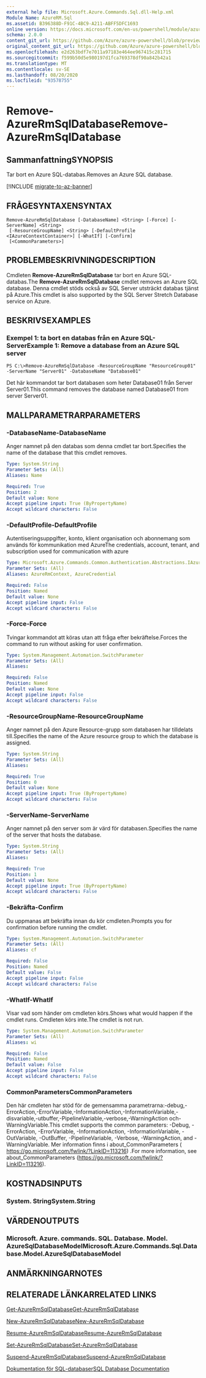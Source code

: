 ```yaml
---
external help file: Microsoft.Azure.Commands.Sql.dll-Help.xml
Module Name: AzureRM.Sql
ms.assetid: B396388D-F91C-4BC9-A211-ABFF5DFC1693
online version: https://docs.microsoft.com/en-us/powershell/module/azurerm.sql/remove-azurermsqldatabase
schema: 2.0.0
content_git_url: https://github.com/Azure/azure-powershell/blob/preview/src/ResourceManager/Sql/Commands.Sql/help/Remove-AzureRmSqlDatabase.md
original_content_git_url: https://github.com/Azure/azure-powershell/blob/preview/src/ResourceManager/Sql/Commands.Sql/help/Remove-AzureRmSqlDatabase.md
ms.openlocfilehash: e2d263bdf7e7011a97183e464ee967415c281715
ms.sourcegitcommit: f599b50d5e980197d1fca769378df90a842b42a1
ms.translationtype: MT
ms.contentlocale: sv-SE
ms.lasthandoff: 08/20/2020
ms.locfileid: "93578755"
---
```

# <span data-ttu-id="bb6c2-101">Remove-AzureRmSqlDatabase</span><span class="sxs-lookup"><span data-stu-id="bb6c2-101">Remove-AzureRmSqlDatabase</span></span>

## <span data-ttu-id="bb6c2-102">Sammanfattning</span><span class="sxs-lookup"><span data-stu-id="bb6c2-102">SYNOPSIS</span></span>
<span data-ttu-id="bb6c2-103">Tar bort en Azure SQL-databas.</span><span class="sxs-lookup"><span data-stu-id="bb6c2-103">Removes an Azure SQL database.</span></span>

[!INCLUDE [migrate-to-az-banner](../../includes/migrate-to-az-banner.md)]

## <span data-ttu-id="bb6c2-104">FRÅGESYNTAXEN</span><span class="sxs-lookup"><span data-stu-id="bb6c2-104">SYNTAX</span></span>

```
Remove-AzureRmSqlDatabase [-DatabaseName] <String> [-Force] [-ServerName] <String>
 [-ResourceGroupName] <String> [-DefaultProfile <IAzureContextContainer>] [-WhatIf] [-Confirm]
 [<CommonParameters>]
```

## <span data-ttu-id="bb6c2-105">PROBLEMBESKRIVNING</span><span class="sxs-lookup"><span data-stu-id="bb6c2-105">DESCRIPTION</span></span>
<span data-ttu-id="bb6c2-106">Cmdleten **Remove-AzureRmSqlDatabase** tar bort en Azure SQL-databas.</span><span class="sxs-lookup"><span data-stu-id="bb6c2-106">The **Remove-AzureRmSqlDatabase** cmdlet removes an Azure SQL database.</span></span>
<span data-ttu-id="bb6c2-107">Denna cmdlet stöds också av SQL Server utsträckt databas tjänst på Azure.</span><span class="sxs-lookup"><span data-stu-id="bb6c2-107">This cmdlet is also supported by the SQL Server Stretch Database service on Azure.</span></span>

## <span data-ttu-id="bb6c2-108">BESKRIVS</span><span class="sxs-lookup"><span data-stu-id="bb6c2-108">EXAMPLES</span></span>

### <span data-ttu-id="bb6c2-109">Exempel 1: ta bort en databas från en Azure SQL-Server</span><span class="sxs-lookup"><span data-stu-id="bb6c2-109">Example 1: Remove a database from an Azure SQL server</span></span>
```
PS C:\>Remove-AzureRmSqlDatabase -ResourceGroupName "ResourceGroup01" -ServerName "Server01" -DatabaseName "Database01"
```

<span data-ttu-id="bb6c2-110">Det här kommandot tar bort databasen som heter Database01 från Server Server01.</span><span class="sxs-lookup"><span data-stu-id="bb6c2-110">This command removes the database named Database01 from server Server01.</span></span>

## <span data-ttu-id="bb6c2-111">MALLPARAMETRAR</span><span class="sxs-lookup"><span data-stu-id="bb6c2-111">PARAMETERS</span></span>

### <span data-ttu-id="bb6c2-112">-DatabaseName</span><span class="sxs-lookup"><span data-stu-id="bb6c2-112">-DatabaseName</span></span>
<span data-ttu-id="bb6c2-113">Anger namnet på den databas som denna cmdlet tar bort.</span><span class="sxs-lookup"><span data-stu-id="bb6c2-113">Specifies the name of the database that this cmdlet removes.</span></span>

```yaml
Type: System.String
Parameter Sets: (All)
Aliases: Name

Required: True
Position: 2
Default value: None
Accept pipeline input: True (ByPropertyName)
Accept wildcard characters: False
```

### <span data-ttu-id="bb6c2-114">-DefaultProfile</span><span class="sxs-lookup"><span data-stu-id="bb6c2-114">-DefaultProfile</span></span>
<span data-ttu-id="bb6c2-115">Autentiseringsuppgifter, konto, klient organisation och abonnemang som används för kommunikation med Azure</span><span class="sxs-lookup"><span data-stu-id="bb6c2-115">The credentials, account, tenant, and subscription used for communication with azure</span></span>

```yaml
Type: Microsoft.Azure.Commands.Common.Authentication.Abstractions.IAzureContextContainer
Parameter Sets: (All)
Aliases: AzureRmContext, AzureCredential

Required: False
Position: Named
Default value: None
Accept pipeline input: False
Accept wildcard characters: False
```

### <span data-ttu-id="bb6c2-116">-Force</span><span class="sxs-lookup"><span data-stu-id="bb6c2-116">-Force</span></span>
<span data-ttu-id="bb6c2-117">Tvingar kommandot att köras utan att fråga efter bekräftelse.</span><span class="sxs-lookup"><span data-stu-id="bb6c2-117">Forces the command to run without asking for user confirmation.</span></span>

```yaml
Type: System.Management.Automation.SwitchParameter
Parameter Sets: (All)
Aliases:

Required: False
Position: Named
Default value: None
Accept pipeline input: False
Accept wildcard characters: False
```

### <span data-ttu-id="bb6c2-118">-ResourceGroupName</span><span class="sxs-lookup"><span data-stu-id="bb6c2-118">-ResourceGroupName</span></span>
<span data-ttu-id="bb6c2-119">Anger namnet på den Azure Resource-grupp som databasen har tilldelats till.</span><span class="sxs-lookup"><span data-stu-id="bb6c2-119">Specifies the name of the Azure resource group to which the database is assigned.</span></span>

```yaml
Type: System.String
Parameter Sets: (All)
Aliases:

Required: True
Position: 0
Default value: None
Accept pipeline input: True (ByPropertyName)
Accept wildcard characters: False
```

### <span data-ttu-id="bb6c2-120">-ServerName</span><span class="sxs-lookup"><span data-stu-id="bb6c2-120">-ServerName</span></span>
<span data-ttu-id="bb6c2-121">Anger namnet på den server som är värd för databasen.</span><span class="sxs-lookup"><span data-stu-id="bb6c2-121">Specifies the name of the server that hosts the database.</span></span>

```yaml
Type: System.String
Parameter Sets: (All)
Aliases:

Required: True
Position: 1
Default value: None
Accept pipeline input: True (ByPropertyName)
Accept wildcard characters: False
```

### <span data-ttu-id="bb6c2-122">-Bekräfta</span><span class="sxs-lookup"><span data-stu-id="bb6c2-122">-Confirm</span></span>
<span data-ttu-id="bb6c2-123">Du uppmanas att bekräfta innan du kör cmdleten.</span><span class="sxs-lookup"><span data-stu-id="bb6c2-123">Prompts you for confirmation before running the cmdlet.</span></span>

```yaml
Type: System.Management.Automation.SwitchParameter
Parameter Sets: (All)
Aliases: cf

Required: False
Position: Named
Default value: False
Accept pipeline input: False
Accept wildcard characters: False
```

### <span data-ttu-id="bb6c2-124">-WhatIf</span><span class="sxs-lookup"><span data-stu-id="bb6c2-124">-WhatIf</span></span>
<span data-ttu-id="bb6c2-125">Visar vad som händer om cmdleten körs.</span><span class="sxs-lookup"><span data-stu-id="bb6c2-125">Shows what would happen if the cmdlet runs.</span></span>
<span data-ttu-id="bb6c2-126">Cmdleten körs inte.</span><span class="sxs-lookup"><span data-stu-id="bb6c2-126">The cmdlet is not run.</span></span>

```yaml
Type: System.Management.Automation.SwitchParameter
Parameter Sets: (All)
Aliases: wi

Required: False
Position: Named
Default value: False
Accept pipeline input: False
Accept wildcard characters: False
```

### <span data-ttu-id="bb6c2-127">CommonParameters</span><span class="sxs-lookup"><span data-stu-id="bb6c2-127">CommonParameters</span></span>
<span data-ttu-id="bb6c2-128">Den här cmdleten har stöd för de gemensamma parametrarna:-debug,-ErrorAction,-ErrorVariable,-InformationAction,-InformationVariable,-disvariable,-utbuffer,-PipelineVariable,-verbose,-WarningAction och-WarningVariable.</span><span class="sxs-lookup"><span data-stu-id="bb6c2-128">This cmdlet supports the common parameters: -Debug, -ErrorAction, -ErrorVariable, -InformationAction, -InformationVariable, -OutVariable, -OutBuffer, -PipelineVariable, -Verbose, -WarningAction, and -WarningVariable.</span></span> <span data-ttu-id="bb6c2-129">Mer information finns i about_CommonParameters ( https://go.microsoft.com/fwlink/?LinkID=113216) .</span><span class="sxs-lookup"><span data-stu-id="bb6c2-129">For more information, see about_CommonParameters (https://go.microsoft.com/fwlink/?LinkID=113216).</span></span>

## <span data-ttu-id="bb6c2-130">KOSTNADS</span><span class="sxs-lookup"><span data-stu-id="bb6c2-130">INPUTS</span></span>

### <span data-ttu-id="bb6c2-131">System. String</span><span class="sxs-lookup"><span data-stu-id="bb6c2-131">System.String</span></span>

## <span data-ttu-id="bb6c2-132">VÄRDEN</span><span class="sxs-lookup"><span data-stu-id="bb6c2-132">OUTPUTS</span></span>

### <span data-ttu-id="bb6c2-133">Microsoft. Azure. commands. SQL. Database. Model. AzureSqlDatabaseModel</span><span class="sxs-lookup"><span data-stu-id="bb6c2-133">Microsoft.Azure.Commands.Sql.Database.Model.AzureSqlDatabaseModel</span></span>

## <span data-ttu-id="bb6c2-134">ANMÄRKNINGAR</span><span class="sxs-lookup"><span data-stu-id="bb6c2-134">NOTES</span></span>

## <span data-ttu-id="bb6c2-135">RELATERADE LÄNKAR</span><span class="sxs-lookup"><span data-stu-id="bb6c2-135">RELATED LINKS</span></span>

[<span data-ttu-id="bb6c2-136">Get-AzureRmSqlDatabase</span><span class="sxs-lookup"><span data-stu-id="bb6c2-136">Get-AzureRmSqlDatabase</span></span>](./Get-AzureRmSqlDatabase.md)

[<span data-ttu-id="bb6c2-137">New-AzureRmSqlDatabase</span><span class="sxs-lookup"><span data-stu-id="bb6c2-137">New-AzureRmSqlDatabase</span></span>](./New-AzureRmSqlDatabase.md)

[<span data-ttu-id="bb6c2-138">Resume-AzureRmSqlDatabase</span><span class="sxs-lookup"><span data-stu-id="bb6c2-138">Resume-AzureRmSqlDatabase</span></span>](./Resume-AzureRmSqlDatabase.md)

[<span data-ttu-id="bb6c2-139">Set-AzureRmSqlDatabase</span><span class="sxs-lookup"><span data-stu-id="bb6c2-139">Set-AzureRmSqlDatabase</span></span>](./Set-AzureRmSqlDatabase.md)

[<span data-ttu-id="bb6c2-140">Suspend-AzureRmSqlDatabase</span><span class="sxs-lookup"><span data-stu-id="bb6c2-140">Suspend-AzureRmSqlDatabase</span></span>](./Suspend-AzureRmSqlDatabase.md)

[<span data-ttu-id="bb6c2-141">Dokumentation för SQL-databaser</span><span class="sxs-lookup"><span data-stu-id="bb6c2-141">SQL Database Documentation</span></span>](https://docs.microsoft.com/azure/sql-database/)


